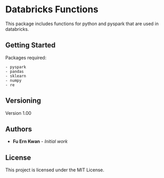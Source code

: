 # Databricks Functions

This package includes functions for python and pyspark that are used in databricks.

## Getting Started

Packages required:

```
- pyspark
- pandas
- sklearn
- numpy
- re
```
## Versioning

Version 1.00

## Authors

* **Fu Ern Kwan** - *Initial work*

## License

This project is licensed under the MIT License.
